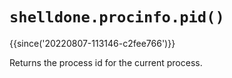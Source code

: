 # `shelldone.procinfo.pid()`

{{since('20220807-113146-c2fee766')}}

Returns the process id for the current process.

